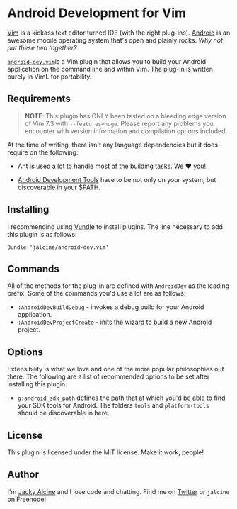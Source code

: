 # Android Development for Vim

[Vim](http://www.vim.org) is a kickass text editor turned IDE (with the right plug-ins). 
[Android](http://www.android.com) is an awesome mobile operating system that's 
open and plainly rocks. *Why not put these two together?*

[`android-dev.vim`](https://github.com/jalcine/android-dev.vim)is a Vim plugin
that allows you to build your Android application on the command line and 
within Vim. The plug-in is written purely in VimL for portability.

## Requirements
> **NOTE**: This plugin has ONLY been tested on a bleeding edge version of Vim 
> 7.3 with `--features=huge`. Please report any problems you encounter with 
> version information and compilation options included.

At the time of writing, there isn't any language dependencies but it does 
require on the following:

  + [Ant](http://ant.apache.org) is used a lot to handle most of the building 
    tasks. We ❤ you!

  + [Android Development Tools](http://developer.android.com/sdk/index.html) 
    have to be not only on your system, but discoverable in your $PATH.

## Installing
I recommending using [Vundle](http://github.com/gmarik/vundle) to install 
plugins. The line necessary to add this plugin is as follows:

```viml
Bundle 'jalcine/android-dev.vim'
```

## Commands
All of the methods for the plug-in are defined with `AndroidDev` as the leading 
prefix. Some of the commands you'd use a lot are as follows:

 + `:AndroidDevBuildDebug` - invokes a debug build for your Android application.
 + `:AndroidDevProjectCreate` - inits the wizard to build a new Android project.

## Options
Extensibility is what we love and one of the more popular philosophies out 
there. The following are a list of recommended options to be set after 
installing this plugin.

 + `g:android_sdk_path` defines the path that at which you'd be able to find 
   your SDK tools for Android. The folders `tools` and `platform-tools` should 
   be discoverable in here.

## License
This plugin is licensed under the MIT license. Make it work, people!

## Author
I'm [Jacky Alcine](http://jalcine.me) and I love code and chatting. Find me on 
[Twitter](https://twitter.com/jackyalcine) or `jalcine` on Freenode!
